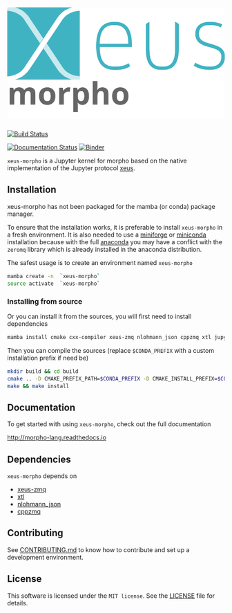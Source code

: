 # ![xeus-morpho](docs/source/xeus-logo.svg)

[![Build Status](https://github.com/softmattertheory/xeus-morpho/actions/workflows/main.yml/badge.svg)](https://github.com/softmattertheory/xeus-morpho/actions/workflows/main.yml)

[![Documentation Status](http://readthedocs.org/projects/morpho-lang/badge/?version=latest)](https://morpho-langreadthedocs.io/en/latest/?badge=latest)
[![Binder](https://mybinder.org/badge_logo.svg)](https://mybinder.org/v2/gh/softmattertheory/xeus-morpho/main?urlpath=/lab/tree/notebooks/xeus-morpho.ipynb)

`xeus-morpho` is a Jupyter kernel for morpho based on the native implementation of the
Jupyter protocol [xeus](https://github.com/jupyter-xeus/xeus).

## Installation

xeus-morpho has not been packaged for the mamba (or conda) package manager.

To ensure that the installation works, it is preferable to install `xeus-morpho` in a
fresh environment. It is also needed to use a
[miniforge](https://github.com/conda-forge/miniforge#mambaforge) or
[miniconda](https://conda.io/miniconda.html) installation because with the full
[anaconda](https://www.anaconda.com/) you may have a conflict with the `zeromq` library
which is already installed in the anaconda distribution.

The safest usage is to create an environment named `xeus-morpho`

```bash
mamba create -n  `xeus-morpho`
source activate  `xeus-morpho`
```

<!-- ### Installing from conda-forge

Then you can install in this environment `xeus-morpho` and its dependencies

```bash
mamba install`xeus-morpho` notebook -c conda-forge
``` -->

### Installing from source

Or you can install it from the sources, you will first need to install dependencies

```bash
mamba install cmake cxx-compiler xeus-zmq nlohmann_json cppzmq xtl jupyterlab -c conda-forge
```

Then you can compile the sources (replace `$CONDA_PREFIX` with a custom installation
prefix if need be)

```bash
mkdir build && cd build
cmake .. -D CMAKE_PREFIX_PATH=$CONDA_PREFIX -D CMAKE_INSTALL_PREFIX=$CONDA_PREFIX -D CMAKE_INSTALL_LIBDIR=lib
make && make install
```

<!-- ## Trying it online

To try out xeus-morpho interactively in your web browser, just click on the binder link:
(Once Conda Package is Ready)

[![Binder](binder-logo.svg)](https://mybinder.org/v2/gh/softmattertheory/xeus-morpho/main?urlpath=/lab/tree/notebooks/xeus-morpho.ipynb) -->



## Documentation

To get started with using `xeus-morpho`, check out the full documentation

http://morpho-lang.readthedocs.io


## Dependencies

`xeus-morpho` depends on

- [xeus-zmq](https://github.com/jupyter-xeus/xeus-zmq)
- [xtl](https://github.com/xtensor-stack/xtl)
- [nlohmann_json](https://github.com/nlohmann/json)
- [cppzmq](https://github.com/zeromq/cppzmq)

## Contributing

See [CONTRIBUTING.md](./CONTRIBUTING.md) to know how to contribute and set up a
development environment.

## License

This software is licensed under the `MIT license`. See the [LICENSE](LICENSE)
file for details.
